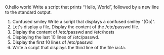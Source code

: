 0.hello world Write a script that prints “Hello, World”, followed by a new line to the standard output.
1. Confused smiley Write a script that displays a confused smiley "(Ôo)'.
2. Let's display a file, Display the content of the /etc/passwd file.
3. Display the content of /etc/passwd and /etc/hosts
4. Displaying the last 10 lines of /etc/passwd.
5. Display the first 10 lines of /etc/passwd
6. Write a script that displays the third line of the file iacta.
